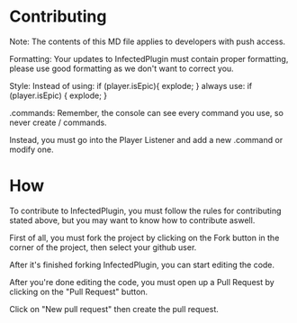 Contributing
============
Note: The contents of this MD file applies to developers with push access.

Formatting:
Your updates to InfectedPlugin must contain proper formatting, please use good formatting as we don't want to correct you.

Style:
Instead of using:
if (player.isEpic){
  explode;
}
always use:
if (player.isEpic)
{
    explode;
}

.commands:
Remember, the console can see every command you use, so never create / commands.

Instead, you must go into the Player Listener and add a new .command or modify one.

How
===
To contribute to InfectedPlugin, you must follow the rules for contributing stated above, but you may want to know how to contribute aswell.

First of all, you must fork the project by clicking on the Fork button in the corner of the project, then select your github user.

After it's finished forking InfectedPlugin, you can start editing the code.

After you're done editing the code, you must open up a Pull Request by clicking on the "Pull Request" button.

Click on "New pull request" then create the pull request.
